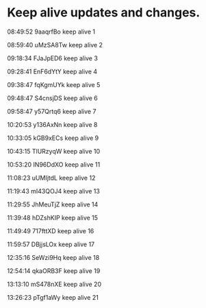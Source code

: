 # Keep alive updates and changes.

08:49:52 9aaqrfBo  keep alive 1

08:59:40 uMzSA8Tw  keep alive 2

09:18:34 FJaJpED6  keep alive 3

09:28:41 EnF6dYtY  keep alive 4

09:38:47 fqKgmUYk  keep alive 5

09:48:47 S4cnsjDS  keep alive 6

09:58:47 y57Qrtq6  keep alive 7

10:20:53 y136AxNn  keep alive 8

10:33:05 kGB9xECs  keep alive 9

10:43:15 TlURzyqW  keep alive 10

10:53:20 IN96DdXO  keep alive 11

11:08:23 uUMIjtdL  keep alive 12

11:19:43 mI43QOJ4  keep alive 13

11:29:55 JhMeuTjZ  keep alive 14

11:39:48 hDZshKIP  keep alive 15

11:49:49 717fttXD  keep alive 16

11:59:57 DBjjsLOx  keep alive 17

12:35:16 SeWzi9Hq  keep alive 18

12:54:14 qkaORB3F  keep alive 19

13:13:10 mS478nXE  keep alive 20

13:26:23 pTgf1aWy  keep alive 21
